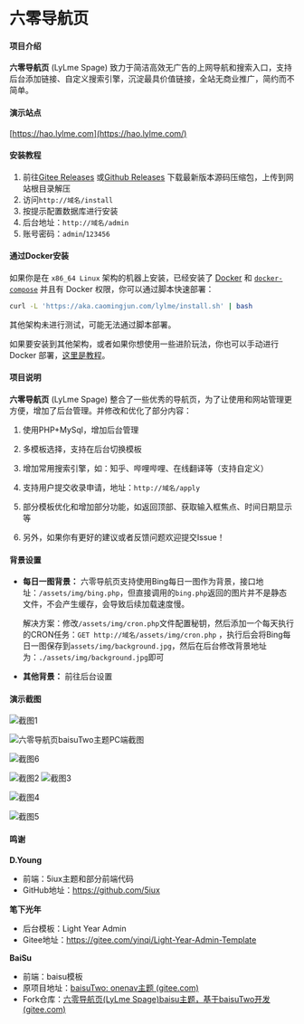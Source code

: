 # 六零导航页

#### 项目介绍
**六零导航页**  (LyLme Spage) 致力于简洁高效无广告的上网导航和搜索入口，支持后台添加链接、自定义搜索引擎，沉淀最具价值链接，全站无商业推广，简约而不简单。

####  演示站点

[https://hao.lylme.com](https://hao.lylme.com/)


#### 安装教程

1.  前往[Gitee Releases](https://gitee.com/LyLme/lylme_spage/releases/) 或[Github Releases](https://github.com/LyLme/lylme_spage/releases/) 下载最新版本源码压缩包，上传到网站根目录解压
2.  访问`http://域名/install`
3.  按提示配置数据库进行安装
4.  后台地址：`http://域名/admin`
5.  账号密码：`admin`/`123456`


#### 通过Docker安装

如果你是在 `x86_64 Linux` 架构的机器上安装，已经安装了 [Docker](https://docs.docker.com/engine/install/) 和 [`docker-compose`](https://docs.docker.com/compose/install/) 并且有 Docker 权限，你可以通过脚本快速部署：

```bash
curl -L 'https://aka.caomingjun.com/lylme/install.sh' | bash
```

其他架构未进行测试，可能无法通过脚本部署。

如果要安装到其他架构，或者如果你想使用一些进阶玩法，你也可以手动进行 Docker 部署，[这里是教程](https://aka.caomingjun.com/lylme/)。



#### 项目说明	

 **六零导航页**  (LyLme Spage) 整合了一些优秀的导航页，为了让使用和网站管理更方便，增加了后台管理。并修改和优化了部分内容：

1.   使用PHP+MySql，增加后台管理
2.   多模板选择，支持在后台切换模板

2.  增加常用搜索引擎，如：知乎、哔哩哔哩、在线翻译等（支持自定义）
3.  支持用户提交收录申请，地址：`http://域名/apply`
4.  部分模板优化和增加部分功能，如返回顶部、获取输入框焦点、时间日期显示等
5.  另外，如果你有更好的建议或者反馈问题欢迎提交Issue！

#### 背景设置

-  **每日一图背景：** 六零导航页支持使用Bing每日一图作为背景，接口地址：`/assets/img/bing.php`，但直接调用的`bing.php`返回的图片并不是静态文件，不会产生缓存，会导致后续加载速度慢。

    解决方案：修改`/assets/img/cron.php`文件配置秘钥，然后添加一个每天执行的CRON任务：`GET http://域名/assets/img/cron.php` ，执行后会将Bing每日一图保存到`assets/img/background.jpg`，然后在后台修改背景地址为：`./assets/img/background.jpg`即可

-  **其他背景：** 前往后台设置

#### 演示截图
![截图1](https://cdn.lylme.com/img/lylme_spage/lylme_spage1.png)

![六零导航页baisuTwo主题PC端截图](https://cdn.lylme.com/img/lylme_spage/image-20220501192454699.png)

![截图6](https://cdn.lylme.com/img/lylme_spage/lylme_spage6.png)

![截图2](https://cdn.lylme.com/img/lylme_spage/lylme_spage2.png)
![截图3](https://cdn.lylme.com/img/lylme_spage/lylme_spage3.png)

![截图4](https://cdn.lylme.com/img/lylme_spage/lylme_spage4.png)

![截图5](https://cdn.lylme.com/img/lylme_spage/lylme_spage5.png)

#### 鸣谢

 **D.Young**

-   前端：5iux主题和部分前端代码
-   GitHub地址：https://github.com/5iux

**笔下光年**

-   后台模板：Light Year Admin
-   Gitee地址：https://gitee.com/yinqi/Light-Year-Admin-Template

**BaiSu** 

-   前端：baisu模板
-   原项目地址：[baisuTwo: onenav主题 (gitee.com)](https://gitee.com/baisucode/baisu-two)
-   Fork仓库：[六零导航页(LyLme Spage)baisu主题，基于baisuTwo开发 (gitee.com)](https://gitee.com/LyLme/baisu)

